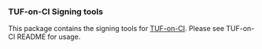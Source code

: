 ### TUF-on-CI Signing tools

This package contains the signing tools for
[TUF-on-CI](https://github.com/theupdateframework/tuf-on-ci). Please see
TUF-on-CI README for usage.
